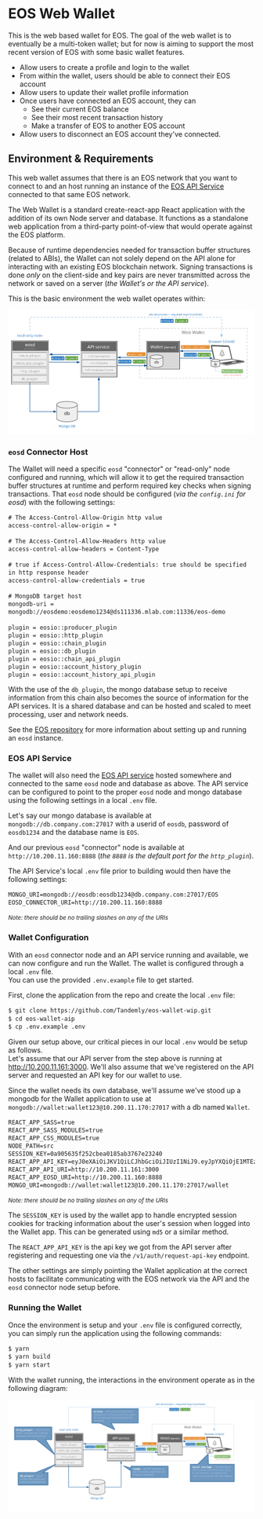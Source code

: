 # EOS Web Wallet

This is the web based wallet for EOS. The goal of the web wallet is to eventually be a multi-token wallet; but for now
is aiming to support the most recent version of EOS with some basic wallet features.

* Allow users to create a profile and login to the wallet
* From within the wallet, users should be able to connect their EOS account
* Allow users to update their wallet profile information
* Once users have connected an EOS account, they can
    * See their current EOS balance
    * See their most recent transaction history
    * Make a transfer of EOS to another EOS account
* Allow users to disconnect an EOS account they've connected.

## Environment & Requirements
This web wallet assumes that there is an EOS network that you want to connect to and 
an host running an instance of the [EOS API Service](https://github.com/Tandemly/eos-api-service) connected to that same EOS network.


The Web Wallet is a standard create-react-app React application with the addition 
of its own Node server and database. It functions as a standalone web application 
from a third-party point-of-view that would operate against the EOS platform.

Because of runtime dependencies needed for transaction buffer structures (related to ABIs), 
the Wallet can not solely depend on the API alone for interacting with an existing EOS 
blockchain network.  Signing transactions is done *only* on the client-side and key pairs 
are never transmitted across the network or saved on a server (_the Wallet's or the API
service_).

This is the basic environment the web wallet operates within:

![Wallet Environment](docs/Web-Wallet-EOS-Basic-Diagram.png?raw=true "Wallet Environment")

### `eosd` Connector Host
The Wallet will need a specific `eosd` "connector" or "read-only" node configured and 
running, which will allow it to get the required transaction buffer structures at runtime 
and perform required key checks when signing transactions.  That `eosd` node should be configured (_via the `config.ini` for eosd_) with the following settings:

```
# The Access-Control-Allow-Origin http value
access-control-allow-origin = *

# The Access-Control-Allow-Headers http value
access-control-allow-headers = Content-Type

# true if Access-Control-Allow-Credentials: true should be specified in http response header
access-control-allow-credentials = true

# MongoDB target host
mongodb-uri = mongodb://eosdemo:eosdemo1234@ds111336.mlab.com:11336/eos-demo

plugin = eosio::producer_plugin
plugin = eosio::http_plugin
plugin = eosio::chain_plugin
plugin = eosio::db_plugin
plugin = eosio::chain_api_plugin
plugin = eosio::account_history_plugin
plugin = eosio::account_history_api_plugin
```
With the use of the `db_plugin`, the mongo database setup to receive information from 
this chain also becomes the source of information for the API services.  It is a shared 
database and can be hosted and scaled to meet processing, user and network needs.

See the [EOS repository](https://github.com/EOSIO/eos) for more information about setting up and running an `eosd` instance.

### EOS API Service
The wallet will also need the [EOS API service](https://github.com/Tandemly/eos-api-service) 
hosted somewhere and connected to the same `eosd` node and database as above. 
The API service can be configured to point to the proper `eosd` node and mongo database 
using the following settings in a local `.env` file. 

Let's say our mongo database is available at `mongodb://db.company.com:27017` with a 
userid of `eosdb`, password of `eosdb1234` and the database name is `EOS`. 

And our previous `eosd` "connector" node is available at `http://10.200.11.160:8888` 
(_the `8888` is the default port for the `http_plugin`_).

The API Service's local `.env` file prior to building would then have the 
following settings:

```
MONGO_URI=mongodb://eosdb:eosdb1234@db.company.com:27017/EOS
EOSD_CONNECTOR_URI=http://10.200.11.160:8888
```

<small>*Note: there should be no trailing slashes on any of the URIs*</small>

### Wallet Configuration
With an `eosd` connector node and an API service running and available, we can now 
configure and run the Wallet. The wallet is configured through a local `.env` file.  
You can use the provided `.env.example` file to get started. 

First, clone the application from the repo and create the local `.env` file:

```bash
$ git clone https://github.com/Tandemly/eos-wallet-wip.git
$ cd eos-wallet-aip
$ cp .env.example .env
```

Given our setup above, our critical pieces in our local `.env` would be setup as follows.  
Let's assume that our API server from the step above is running at http://10.200.11.161:3000. 
We'll also assume that we've registered on the API server and requested an API key for our wallet to use.

Since the wallet needs its own database, we'll assume we've stood up a mongodb for the Wallet application to use at `mongodb://wallet:wallet123@10.200.11.170:27017` with a db named `Wallet`.

```
REACT_APP_SASS=true
REACT_APP_SASS_MODULES=true
REACT_APP_CSS_MODULES=true
NODE_PATH=src
SESSION_KEY=0a905635f252cbea0185ab3767e23240
REACT_APP_API_KEY=eyJ0eXAiOiJKV1QiLCJhbGciOiJIUzI1NiJ9.eyJpYXQiOjE1MTEzMjg2NTMsInN1YiI6IjVhMTUwYjQ4ZTBhMjFiMGFlZjRhYmM1NSIsImp0aSI6IiQyYSQxMCRDeG5CRS9ONENUdUs0bUZENnl4Ui9Pc044UXlLUUhSSFBMS2Fhc2IybDkwbWFkelc1OVlhaSIsInJvbGVzIjpbInVzZXIiXX0.AEi5Q0Wi6lnuy4euUghBTQ6nsBeZIhEWl4ujXo11It0
REACT_APP_API_URI=http://10.200.11.161:3000
REACT_APP_EOSD_URI=http://10.200.11.160:8888
MONGO_URI=mongodb://wallet:wallet123@10.200.11.170:27017/wallet
```
<small>*Note: there should be no trailing slashes on any of the URIs*</small>

The `SESSION_KEY` is used by the wallet app to handle encrypted session cookies for tracking information about the user's session when logged into the Wallet app. This can be generated using `md5` or a similar method.

The `REACT_APP_API_KEY` is the api key we got from the API server after registering and requesting one via the `/v1/auth/request-api-key` endpoint.

The other settings are simply pointing the Wallet application at the correct hosts to facilitate communicating with the EOS network via the API and the `eosd` connector node setup before.

### Running the Wallet
Once the environment is setup and your `.env` file is configured correctly, you can simply run the application using the following commands:

```bash
$ yarn 
$ yarn build
$ yarn start
```

With the wallet running, the interactions in the environment operate as in the following diagram:

![Wallet Annotated](docs/Web-Wallet-EOS-Annotated-Diagram.png?raw=true)
